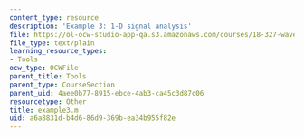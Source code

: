 ```yaml
---
content_type: resource
description: 'Example 3: 1-D signal analysis'
file: https://ol-ocw-studio-app-qa.s3.amazonaws.com/courses/18-327-wavelets-filter-banks-and-applications-spring-2003/a6a8831db4d686d9369bea34b955f82e_example3.m
file_type: text/plain
learning_resource_types:
- Tools
ocw_type: OCWFile
parent_title: Tools
parent_type: CourseSection
parent_uid: 4aee0b77-8915-ebce-4ab3-ca45c3d87c06
resourcetype: Other
title: example3.m
uid: a6a8831d-b4d6-86d9-369b-ea34b955f82e
---
```

